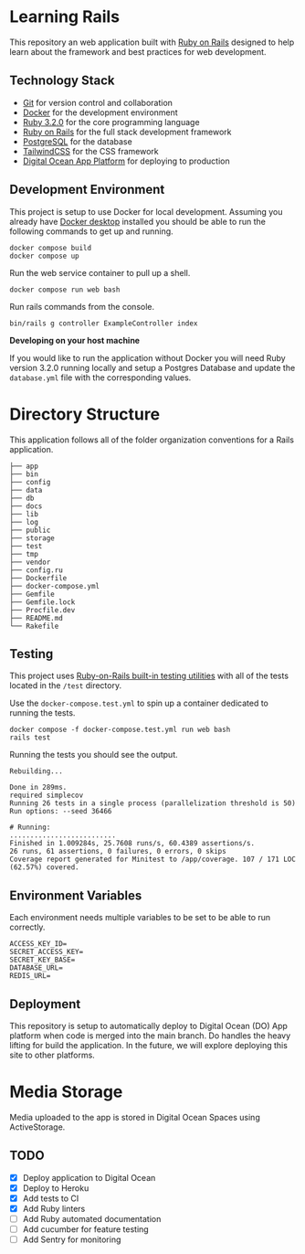 # Learning Rails

This repository an web application built with [Ruby on Rails](https://rubyonrails.org/) designed to help learn about the framework and best practices for web development.

## Technology Stack

- [Git](https://git-scm.com/) for version control and collaboration
- [Docker](https://www.docker.com/) for the development environment
- [Ruby 3.2.0](https://www.ruby-lang.org/en/) for the core programming language
- [Ruby on Rails](https://rubyonrails.org/) for the full stack development framework
- [PostgreSQL](https://www.postgresql.org/) for the database
- [TailwindCSS](https://tailwindcss.com/) for the CSS framework
- [Digital Ocean App Platform](https://www.digitalocean.com/products/app-platform) for deploying to production

## Development Environment

This project is setup to use Docker for local development. Assuming you already have [Docker desktop](https://www.docker.com/products/docker-desktop/) installed you should be able to run the following commands to get up
and running.

```
docker compose build
docker compose up
```

Run the web service container to pull up a shell.

```
docker compose run web bash
```

Run rails commands from the console.

```
bin/rails g controller ExampleController index
```

**Developing on your host machine**

If you would like to run the application without Docker you will need Ruby version 3.2.0 running locally and setup a Postgres Database and update the `database.yml` file with the corresponding values.

# Directory Structure

This application follows all of the folder organization conventions for a Rails application.

```
├── app
├── bin
├── config
├── data
├── db
├── docs
├── lib
├── log
├── public
├── storage
├── test
├── tmp
├── vendor
├── config.ru
├── Dockerfile
├── docker-compose.yml
├── Gemfile
├── Gemfile.lock
├── Procfile.dev
├── README.md
└── Rakefile
```
## Testing

This project uses [Ruby-on-Rails built-in testing utilities](https://guides.rubyonrails.org/testing.html) with all of the tests located in the `/test` directory.

Use the `docker-compose.test.yml` to spin up a container dedicated to running the tests.

```Shell
docker compose -f docker-compose.test.yml run web bash
rails test
```

Running the tests you should see the output.

```
Rebuilding...

Done in 289ms.
required simplecov
Running 26 tests in a single process (parallelization threshold is 50)
Run options: --seed 36466

# Running:
..........................
Finished in 1.009284s, 25.7608 runs/s, 60.4389 assertions/s.
26 runs, 61 assertions, 0 failures, 0 errors, 0 skips
Coverage report generated for Minitest to /app/coverage. 107 / 171 LOC (62.57%) covered.
```



## Environment Variables

Each environment needs multiple variables to be set to be able to run correctly.

```
ACCESS_KEY_ID=
SECRET_ACCESS_KEY=
SECRET_KEY_BASE=
DATABASE_URL=
REDIS_URL=
```

## Deployment

This repository is setup to automatically deploy to Digital Ocean (DO) App platform when code is merged into the main branch. Do handles the heavy lifting for build the application. In the future, we will explore deploying this site to other platforms.

# Media Storage

Media uploaded to the app is stored in Digital Ocean Spaces using ActiveStorage.

## TODO

- [X] Deploy application to Digital Ocean
- [X] Deploy to Heroku
- [X] Add tests to CI
- [X] Add Ruby linters
- [ ] Add Ruby automated documentation
- [ ] Add cucumber for feature testing
- [ ] Add Sentry for monitoring

